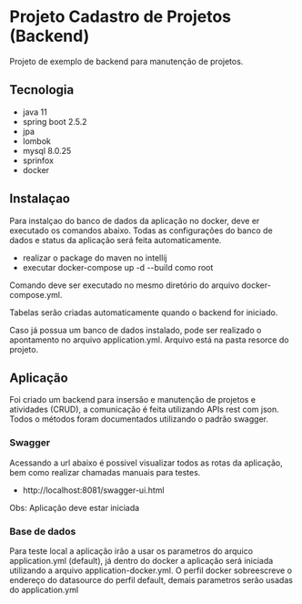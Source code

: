 # Projeto Cadastro de Projetos (Backend)
Projeto de exemplo de backend para manutenção de projetos.
## Tecnologia
* java 11
* spring boot 2.5.2
* jpa
* lombok
* mysql 8.0.25
* sprinfox
* docker
## Instalaçao
Para instalçao do banco de dados da aplicação no docker, deve er executado os comandos abaixo.
Todas as configurações do banco de dados e status da aplicação será feita automaticamente.
* realizar o package do maven no intellij
* executar docker-compose up -d --build como root

Comando deve ser executado no mesmo diretório do arquivo docker-compose.yml.

Tabelas serão criadas automaticamente quando o backend for iniciado.

Caso já possua um banco de dados instalado, pode ser realizado o apontamento no arquivo
application.yml. Arquivo está na pasta resorce do projeto.
## Aplicação
Foi criado um backend para insersão e manutenção de projetos e atividades (CRUD), a comunicação
é feita utilizando APIs rest com json. Todos o métodos foram documentados utilizando o padrão
swagger.
### Swagger
Acessando a url abaixo é possivel visualizar todos as rotas da aplicação, bem como realizar
chamadas manuais para testes.
* http://localhost:8081/swagger-ui.html

Obs: Aplicação deve estar iniciada

### Base de dados
Para teste local a aplicação irão a usar os parametros do arquico application.yml (default),
já dentro do docker a aplicação será iniciada utilizando a arquivo application-docker.yml.
O perfil docker sobreescreve o endereço do datasource do perfil default, demais parametros serão
usadas do application.yml
   